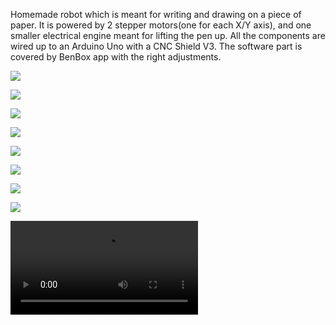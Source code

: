 Homemade robot which is meant for writing and drawing on a piece of paper. It is powered by 2 stepper motors(one for each X/Y axis), and one smaller electrical engine meant for lifting the pen up. 
All the components are wired up to an  Arduino Uno with a CNC Shield V3. The software part is covered by BenBox app with the right adjustments.


![](https://github.com/BirouRares/UBB-University-Projects/blob/main/Interesting%20Projects/Homework%20writing%20robot/IMG_20190506_154628.jpg)

![](https://github.com/BirouRares/UBB-University-Projects/blob/main/Interesting%20Projects/Homework%20writing%20robot/IMG_20190506_154634.jpg)

![](https://github.com/BirouRares/UBB-University-Projects/blob/main/Interesting%20Projects/Homework%20writing%20robot/IMG_20190510_145746.jpg)

![](https://github.com/BirouRares/UBB-University-Projects/blob/main/Interesting%20Projects/Homework%20writing%20robot/IMG_20190510_145824.jpg)

![](https://github.com/BirouRares/UBB-University-Projects/blob/main/Interesting%20Projects/Homework%20writing%20robot/60131289_290106205207806_501040941902069760_n.jpg)

![](https://github.com/BirouRares/UBB-University-Projects/blob/main/Interesting%20Projects/Homework%20writing%20robot/59913171_286255775660582_3254099576885346304_n.jpg)

![](https://github.com/BirouRares/UBB-University-Projects/blob/main/Interesting%20Projects/Homework%20writing%20robot/59911048_1096129467238734_7876187499297505280_n.jpg)

![](https://github.com/BirouRares/UBB-University-Projects/blob/main/Interesting%20Projects/Homework%20writing%20robot/59435638_295610198026753_521042346901504000_n.jpg)

![](https://github.com/BirouRares/UBB-University-Projects/blob/main/Interesting%20Projects/Homework%20writing%20robot/video-1557427199.mp4)

